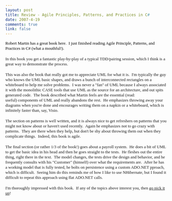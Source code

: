 ```yaml
--- 
layout: post
title: Review - Agile Principles, Patterns, and Practices in C#
date: 2007-4-19
comments: true
link: false
---
```

<div dir="ltr"><font face="Trebuchet MS" color="#000000" size="2"><font color="#0066cc"><a href="http://www.amazon.com/Principles-Patterns-Practices-Robert-Martin/dp/0131857258"><img alt="" src="http://ec2.images-amazon.com/images/P/0131857258.01._SCLZZZZZZZ_V46809707_AA240_.jpg" align="left" border="0" /></font></a>Robert Martin has a great book here.&nbsp; I just finished reading Agile Principle, Patterns, and Practices in C# (what a mouthful!).&nbsp; </font></div><div dir="ltr"><font face="Trebuchet MS" size="2"></font>&nbsp;</div><div dir="ltr"><font face="Trebuchet MS" size="2">In this book you get a fantastic play-by-play of a typical TDD/pairing session, which I think is a great way to demonstrate the process.&nbsp; </font></div><div dir="ltr"><font face="Trebuchet MS" size="2"></font>&nbsp;</div><div dir="ltr"><font face="Trebuchet MS" size="2">This was also the book that really got me to appreciate UML for what it is.&nbsp; I'm typically the guy who knows the UML basic shapes, and draws a bunch of interconnected rectangles on a whiteboard to help me solve problems.&nbsp; I was never a "fan" of UML because I always associated it with the monolithic CASE tools that use UML as the source for an architecture, and out spits generated code.&nbsp; </font><font face="Trebuchet MS" size="2">The book described what Martin feels are the essential (read: useful)&nbsp;components of UML and really abandons the rest.&nbsp; He emphasizes throwing away your diagrams when you're done and encourages writing them on a napkin or a whiteboard, which is infinitely faster than, say, Visio.</font></div><div dir="ltr"><font face="Trebuchet MS" size="2"></font>&nbsp;</div><div dir="ltr"><font face="Trebuchet MS" size="2">The section on patterns is well written, and it is always nice to get refreshers on patterns that you might not know about&nbsp;or haven't used recently.&nbsp; Again he emphasizes not to go crazy with patterns.&nbsp; They are there when they help, but don't be shy about throwing them out when they complicate things.&nbsp; Indeed, this book is agile.</font></div><div dir="ltr"><font face="Trebuchet MS" size="2"></font>&nbsp;</div><div dir="ltr"><font face="Trebuchet MS" size="2">The final section (or rather 1/3 of the book!) goes about a payroll system.&nbsp; He does a bit of UML to get the basic idea in his head and then he goes straight to the tests.&nbsp; He fleshes out the entire thing, right there in the text.&nbsp; The model changes, the tests drive the design and behavior, and he frequently consults with his "Customer" (himself) over what the requirements are.&nbsp; After he has a working model that is fully tested, he bolts on persistence using a custom ADO.NET pproach, which is difficult.&nbsp; Seeing him do this reminds me of how I like to use NHibernate, but I found it difficult to repeat this approach using flat ADO.NET calls. </font></div><div dir="ltr"><font face="Trebuchet MS" size="2"></font>&nbsp;</div><div dir="ltr"><font face="Trebuchet MS" size="2">I'm thoroughly impressed with this book.&nbsp; If any of the topics above interest you, then <a title="amazon" href="http://www.amazon.com/Principles-Patterns-Practices-Robert-Martin/dp/0131857258" target="_blank">go pick it up</a>!</font></div>
